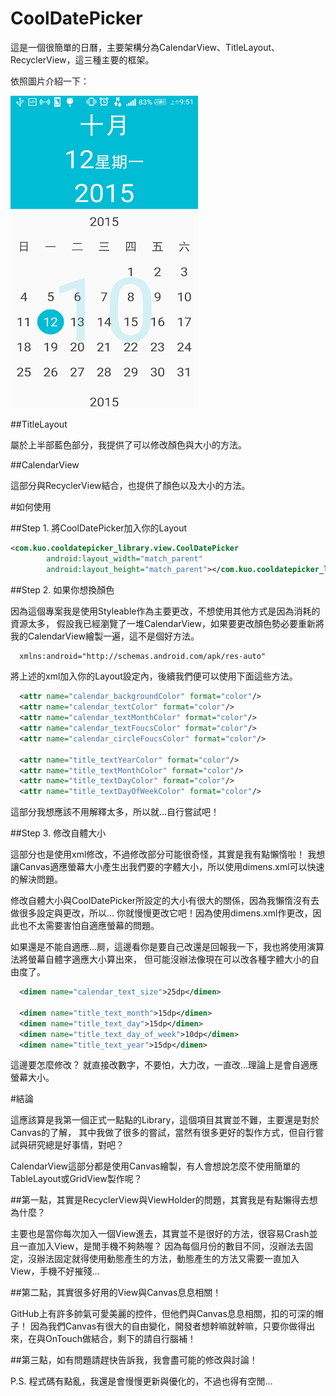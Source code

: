 # CoolDatePicker

這是一個很簡單的日曆，主要架構分為CalendarView、TitleLayout、RecyclerView，這三種主要的框架。

依照圖片介紹一下：

<img width="300" height="500" src="https://github.com/Kuan-Wei-Kuo/CoolDatePicker/blob/master/art/Screenshot_2015-10-12-09-51-20.png?raw=true"/>

##TitleLayout

屬於上半部藍色部分，我提供了可以修改顏色與大小的方法。

##CalendarView

這部分與RecyclerView結合，也提供了顏色以及大小的方法。

#如何使用

##Step 1. 將CoolDatePicker加入你的Layout

```xml
<com.kuo.cooldatepicker_library.view.CoolDatePicker
        android:layout_width="match_parent"
        android:layout_height="match_parent"></com.kuo.cooldatepicker_library.view.CoolDatePicker>
```

##Step 2. 如果你想換顏色

因為這個專案我是使用Styleable作為主要更改，不想使用其他方式是因為消耗的資源太多，
假設我已經瀏覽了一堆CalendarView，如果要更改顏色勢必要重新將我的CalendarView繪製一遍，這不是個好方法。

```xml
  xmlns:android="http://schemas.android.com/apk/res-auto"
```

將上述的xml加入你的Layout設定內，後續我們便可以使用下面這些方法。

```xml
  <attr name="calendar_backgroundColor" format="color"/>
  <attr name="calendar_textColor" format="color"/>
  <attr name="calendar_textMonthColor" format="color"/>
  <attr name="calendar_textFoucsColor" format="color"/>
  <attr name="calendar_circleFoucsColor" format="color"/>

  <attr name="title_textYearColor" format="color"/>
  <attr name="title_textMonthColor" format="color"/>
  <attr name="title_textDayColor" format="color"/>
  <attr name="title_textDayOfWeekColor" format="color"/>
```

這部分我想應該不用解釋太多，所以就...自行嘗試吧！

##Step 3. 修改自體大小

這部分也是使用xml修改，不過修改部分可能很奇怪，其實是我有點懶惰啦！
我想讓Canvas適應螢幕大小產生出我們要的字體大小，所以使用dimens.xml可以快速的解決問題。

修改自體大小與CoolDatePicker所設定的大小有很大的關係，因為我懶惰沒有去做很多設定與更改，所以...
你就慢慢更改它吧！因為使用dimens.xml作更改，因此也不太需要害怕自適應螢幕的問題。

如果還是不能自適應...屙，這邊看你是要自己改還是回報我一下，我也將使用演算法將螢幕自體字適應大小算出來，
但可能沒辦法像現在可以改各種字體大小的自由度了。

```xml
  <dimen name="calendar_text_size">25dp</dimen>

  <dimen name="title_text_month">15dp</dimen>
  <dimen name="title_text_day">15dp</dimen>
  <dimen name="title_text_day_of_week">10dp</dimen>
  <dimen name="title_text_year">15dp</dimen>
```

這邊要怎麼修改？ 就直接改數字，不要怕，大力改，一直改...理論上是會自適應螢幕大小。

#結論

這應該算是我第一個正式一點點的Library，這個項目其實並不難，主要還是對於Canvas的了解，
其中我做了很多的嘗試，當然有很多更好的製作方式，但自行嘗試與研究總是好事情，對吧？

CalendarView這部分都是使用Canvas繪製，有人會想說怎麼不使用簡單的TableLayout或GridView製作呢？

##第一點，其實是RecyclerView與ViewHolder的問題，其實我是有點懶得去想為什麼？

主要也是當你每次加入一個View進去，其實並不是很好的方法，很容易Crash並且一直加入View，是閒手機不夠熱喔？
因為每個月份的數目不同，沒辦法去固定，沒辦法固定就得使用動態產生的方法，動態產生的方法又需要一直加入View，手機不好摧殘...

##第二點，其實很多好用的View與Canvas息息相關！

GitHub上有許多帥氣可愛美麗的控件，但他們與Canvas息息相關，扣的可深的帽子！
因為我們Canvas有很大的自由變化，開發者想幹嘛就幹嘛，只要你做得出來，在與OnTouch做結合，剩下的請自行腦補！

##第三點，如有問題請趕快告訴我，我會盡可能的修改與討論！

P.S. 程式碼有點亂，我還是會慢慢更新與優化的，不過也得有空閒...




